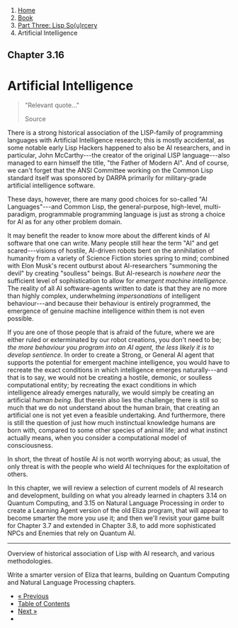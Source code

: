 <ol class="breadcrumb">
  <li><a href="/">Home</a></li>
  <li><a href="/book/">Book</a></li>
  <li><a href="/book/3-0-0-overview/">Part Three: Lisp So(u)rcery</a></li>
  <li class="active">Artificial Intelligence</li>
</ol>

## Chapter 3.16

# Artificial Intelligence

> "Relevant quote..."
> <footer>Source</footer>

There is a strong historical association of the LISP-family of programming languages with Artificial Intelligence research; this is mostly accidental, as some notable early Lisp Hackers happened to also be AI researchers, and in particular, John McCarthy---the creator of the original LISP language---also managed to earn himself the title, "the Father of Modern AI".  And of course, we can't forget that the ANSI Committee working on the Common Lisp standard itself was sponsored by DARPA primarily for military-grade artificial intelligence software.

These days, however, there are many good choices for so-called "AI Languages"---and Common Lisp, the general-purpose, high-level, multi-paradigm, programmable programming language is just as strong a choice for AI as for any other problem domain.

It may benefit the reader to know more about the different kinds of AI software that one can write.  Many people still hear the term "AI" and get scared---visions of hostile, AI-driven robots bent on the annihilation of humanity from a variety of Science Fiction stories spring to mind; combined with Elon Musk's recent outburst about AI-researchers "summoning the devil" by creating "soulless" beings.  But AI-research is *nowhere near* the sufficient level of sophistication to allow for *emergent machine intelligence*.  The reality of all AI software-agents written to date is that they are no more than highly complex, underwhelming *impersonations* of intelligent behaviour---and because their behaviour is entirely programmed, the emergence of genuine machine intelligence within them is not even possible.

If you are one of those people that is afraid of the future, where we are either ruled or exterminated by our robot creations, you don't need to be; *the more behaviour you program into an AI agent, the less likely it is to develop sentience*.  In order to create a Strong, or General AI agent that supports the potential for emergent machine intelligence, you would have to recreate the exact conditions in which intelligence emerges naturally---and that is to say, we would not be creating a hostile, demonic, or soulless computational entity; by recreating the exact conditions in which intelligence already emerges naturally, we would simply be creating an artificial *human being*.  But therein also lies the challenge; there is still so much that we do not understand about the human brain, that creating an artificial one is not yet even a feasible undertaking.  And furthermore, there is still the question of just how much instinctual knowledge humans are born with, compared to some other species of animal life; and what instinct actually means, when you consider a computational model of consciousness.

In short, the threat of hostile AI is not worth worrying about; as usual, the only threat is with the people who wield AI techniques for the exploitation of others.

In this chapter, we will review a selection of current models of AI research and development, building on what you already learned in chapters 3.14 on Quantum Computing, and 3.15 on Natural Language Processing in order to create a Learning Agent version of the old Eliza program, that will appear to become smarter the more you use it; and then we'll revisit your game built for Chapter 3.7 and extended in Chapter 3.8, to add more sophisticated NPCs and Enemies that rely on Quantum AI.

---

Overview of historical association of Lisp with AI research, and various methodologies.

Write a smarter version of Eliza that learns, building on Quantum Computing and Natural Language Processing chapters.

<ul class="pager">
  <li class="previous"><a href="/book/3-15-0-nlp/">&laquo; Previous</a></li>
  <li><a href="/book/">Table of Contents</a></li>
  <li class="next"><a href="/book/3-17-0-robotics/">Next &raquo;</a><li>
</ul>
